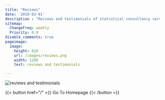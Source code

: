 ```yaml
---
title: "Reviews"
date: '2019-03-01'
description : "Reviews and testimonials of statistical consultancy services provided by Statistician Online. Reviews are provided by Yotpo"
sitemap:
  ChangeFreq: weekly
  Priority: 0.9
disable_comments: true
pageimage:
  image:
    height: 628
    url: /images/reviews.png
    width: 1200
    text: reviews and testimonials

---
```

<img alt="reviews and testimonials" src="/images/reviews.png" />

<script type="text/javascript">
(function e(){var e=document.createElement("script");e.type="text/javascript",e.async=true,e.src="//staticw2.yotpo.com/2htNWav9UZ2zomAxet41ezNcBR6lTEXDAOHh3nEU/widget.js";var t=document.getElementsByTagName("script")[0];t.parentNode.insertBefore(e,t)})();
</script>

<div class="yotpo yotpo-main-widget"
data-product-id="statistical-analysis"
data-price="500"
data-currency="GBP"
data-name="data analysis"
data-url=""
data-image-url=""
data-description="Product description">
</div>


{{< button href="/" >}} Go To Homepage {{< /button >}}


